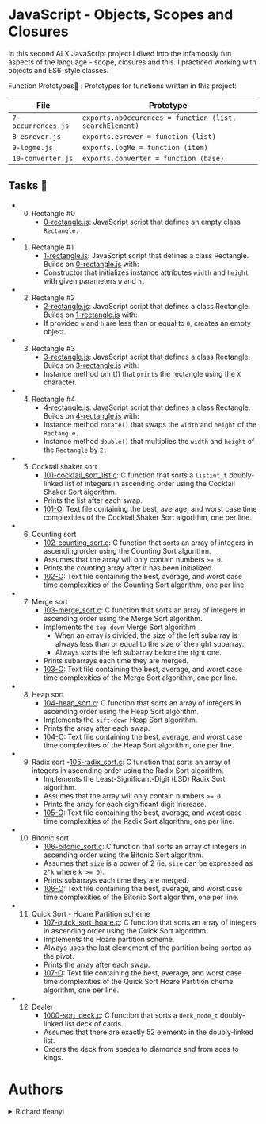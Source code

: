 # JavaScript - Objects, Scopes and Closures

In this second ALX JavaScript project I dived into the infamously fun aspects of the language - scope, closures and this. I practiced working with objects and ES6-style classes.


Function Prototypes💾 :
Prototypes for functions written in this project:

| File | Prototype |
| ---- | --------- |
| `7-occurrences.js` | `exports.nbOccurences = function (list, searchElement)` |
| `8-esrever.js` |`exports.esrever = function (list)` |
| `9-logme.js` | `exports.logMe = function (item)` |
| `10-converter.js` | `exports.converter = function (base)` |


## Tasks 📃
- 0. Rectangle #0
     - [0-rectangle.js](https://github.com/richard-1257/alx-higher_level_programming/blob/master/0x13-javascript_objects_scopes_closures/0-rectangle.js): JavaScript script that defines an empty class `Rectangle.`
     
- 1. Rectangle #1
     - [1-rectangle.js](https://github.com/richard-1257/alx-higher_level_programming/blob/master/0x13-javascript_objects_scopes_closures/1-rectangle.js): JavaScript script that defines a class Rectangle. Builds on [0-rectangle.js](https://github.com/richard-1257/alx-higher_level_programming/blob/master/0x13-javascript_objects_scopes_closures/0-rectangle.js) with:
     - Constructor that initializes instance attributes `width` and `height` with given parameters `w` and `h.`
     
- 2. Rectangle #2
     - [2-rectangle.js](https://github.com/richard-1257/alx-higher_level_programming/blob/master/0x13-javascript_objects_scopes_closures/2-rectangle.js): JavaScript script that defines a class Rectangle. Builds on [1-rectangle.js](https://github.com/richard-1257/alx-higher_level_programming/blob/master/0x13-javascript_objects_scopes_closures/1-rectangle.js) with:
     - If provided `w` and `h` are less than or equal to `0`, creates an empty object.

- 3. Rectangle #3
     - [3-rectangle.js](https://github.com/richard-1257/alx-higher_level_programming/blob/master/0x13-javascript_objects_scopes_closures/3-rectangle.js): JavaScript script that defines a class Rectangle. Builds on [3-rectangle.js](https://github.com/richard-1257/alx-higher_level_programming/blob/master/0x13-javascript_objects_scopes_closures/3-rectangle.js) with:
     - Instance method print() that `prints` the rectangle using the `X` character.

- 4. Rectangle #4
     - [4-rectangle.js](https://github.com/richard-1257/alx-higher_level_programming/blob/master/0x13-javascript_objects_scopes_closures/4-rectangle.js): JavaScript script that defines a class Rectangle. Builds on [4-rectangle.js](https://github.com/richard-1257/alx-higher_level_programming/blob/master/0x13-javascript_objects_scopes_closures/4-rectangle.js) with:
     - Instance method `rotate()` that swaps the `width` and `height` of the `Rectangle.`
     - Instance method `double()` that multiplies the `width` and `height` of the `Rectangle` by `2.`
     
- 5. Cocktail shaker sort
     - [101-cocktail_sort_list.c](https://github.com/richard-1257/sorting_algorithms/blob/master/101-cocktail_sort_list.c): C function that sorts a `listint_t` doubly-linked list of integers in ascending order using the Cocktail Shaker Sort algorithm.
     - Prints the list after each swap.
     - [101-O](https://github.com/richard-1257/sorting_algorithms/blob/master/101-O): Text file containing the best, average, and worst case time complexities of the Cocktail Shaker Sort algorithm, one per line.
     
- 6. Counting sort
     - [102-counting_sort.c](https://github.com/richard-1257/sorting_algorithms/blob/master/102-counting_sort.c): C function that sorts an array of integers in ascending order using the Counting Sort algorithm.
     - Assumes that the array will only contain numbers `>= 0`.
     - Prints the counting array after it has been initialized.
     - [102-O](https://github.com/richard-1257/sorting_algorithms/blob/master/102-O): Text file containing the best, average, and worst case time complexities of the Counting Sort algorithm, one per line.
     
- 7. Merge sort
     - [103-merge_sort.c](https://github.com/richard-1257/sorting_algorithms/blob/master/103-merge_sort.c): C function that sorts an array of integers in ascending order using the Merge Sort algorithm.
     - Implements the `top-down` Merge Sort algorithm
         - When an array is divided, the size of the left subarray is always less than or equal to the size of the right subarray.
         - Always sorts the left subarray before the right one.
     - Prints subarrays each time they are merged.
     - [103-O](https://github.com/richard-1257/sorting_algorithms/blob/master/103-O): Text file containing the best, average, and worst case time complexities of the Merge Sort algorithm, one per line.

- 8. Heap sort
     - [104-heap_sort.c](https://github.com/richard-1257/sorting_algorithms/blob/master/104-heap_sort.c): C function that sorts an array of integers in ascending order using the Heap Sort algorithm.
     - Implements the `sift-down` Heap Sort algorithm.
     - Prints the array after each swap.
     - [104-O](https://github.com/richard-1257/sorting_algorithms/blob/master/104-O): Text file containing the best, average, and worst case time complexiites of the Heap Sort algorithm, one per line.
     
- 9. Radix sort
     -[105-radix_sort.c](https://github.com/richard-1257/sorting_algorithms/blob/master/105-radix_sort.c): C function that sorts an array of integers in ascending order using the Radix Sort algorithm.
     - Implements the Least-Significant-Digit (LSD) Radix Sort algorithm.
     - Assumes that the array will only contain numbers `>= 0`.
     - Prints the array for each significant digit increase.
     - [105-O](https://github.com/richard-1257/sorting_algorithms/blob/master/105-O): Text file containing the best, average, and worst case time complexities of the Radix Sort algorithm, one per line.
     
- 10. Bitonic sort
      - [106-bitonic_sort.c](https://github.com/richard-1257/sorting_algorithms/blob/master/106-bitonic_sort.c):  C function that sorts an array of integers in ascending order using the Bitonic Sort algorithm.
      - Assumes that `size` is a power of 2 (ie. `size` can be expressed as `2^k` where `k >= 0`).
      - Prints subarrays each time they are merged.
      - [106-O](https://github.com/richard-1257/sorting_algorithms/blob/master/106-O): Text file containing the best, average, and worst case time complexities of the Bitonic Sort algorithm, one per line.
      
- 11. Quick Sort - Hoare Partition scheme
      - [107-quick_sort_hoare.c](https://github.com/richard-1257/sorting_algorithms/blob/master/107-quick_sort_hoare.c): C function that sorts an array of integers in ascending order using the Quick Sort algorithm.
      - Implements the Hoare partition scheme.
      - Always uses the last elemement of the partition being sorted as the pivot.
      - Prints the array after each swap.
      - [107-O](https://github.com/richard-1257/sorting_algorithms/blob/master/107-O): Text file containing the best, average, and worst case time complexities of the Quick Sort Hoare Partition cheme algorithm, one per line.
      
- 12. Dealer
      - [1000-sort_deck.c](https://github.com/richard-1257/sorting_algorithms/blob/master/1000-sort_deck.c): C function that sorts a `deck_node_t` doubly-linked list deck of cards.
      - Assumes that there are exactly 52 elements in the doubly-linked list.
      - Orders the deck from spades to diamonds and from aces to kings.
      
# Authors
<details><summary>Richard ifeanyi</summary>
